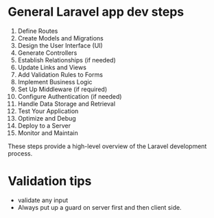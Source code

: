 # General Laravel app dev steps

1. Define Routes
2. Create Models and Migrations
3. Design the User Interface (UI)
4. Generate Controllers
5. Establish Relationships (if needed)
6. Update Links and Views
7. Add Validation Rules to Forms
8. Implement Business Logic
9. Set Up Middleware (if required)
10. Configure Authentication (if needed)
11. Handle Data Storage and Retrieval
12. Test Your Application
13. Optimize and Debug
14. Deploy to a Server
15. Monitor and Maintain

These steps provide a high-level overview of the Laravel development process.

# Validation tips

-   validate any input
-   Always put up a guard on server first and then client side.
